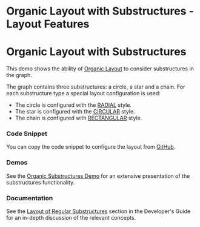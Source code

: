 <!--
 //////////////////////////////////////////////////////////////////////////////
 // @license
 // This file is part of yFiles for HTML 2.6.0.2.
 // Use is subject to license terms.
 //
 // Copyright (c) 2000-2023 by yWorks GmbH, Vor dem Kreuzberg 28,
 // 72070 Tuebingen, Germany. All rights reserved.
 //
 //////////////////////////////////////////////////////////////////////////////
-->
# Organic Layout with Substructures - Layout Features

# Organic Layout with Substructures

This demo shows the ability of [Organic Layout](https://docs.yworks.com/yfileshtml/#/api/OrganicLayout) to consider substructures in the graph.

The graph contains three substructures: a circle, a star and a chain. For each substructure type a special layout configuration is used:

- The circle is configured with the [RADIAL](https://docs.yworks.com/yfileshtml/#/api/StarSubstructureStyle#RADIAL) style.
- The star is configured with the [CIRCULAR](https://docs.yworks.com/yfileshtml/#/api/CycleSubstructureStyle#CIRCULAR) style.
- The chain is configured with [RECTANGULAR](https://docs.yworks.com/yfileshtml/#/api/ChainSubstructureStyle#RECTANGULAR) style.

### Code Snippet

You can copy the code snippet to configure the layout from [GitHub](https://github.com/yWorks/yfiles-for-html-demos/blob/master/demos/layout-features/organic-substructures/OrganicSubstructures.ts).

### Demos

See the [Organic Substructures Demo](../../layout/organic-substructures/) for an extensive presentation of the substructures functionality.

### Documentation

See the [Layout of Regular Substructures](https://docs.yworks.com/yfileshtml/#/dguide/organic_layout-substructures) section in the Developer's Guide for an in-depth discussion of the relevant concepts.
